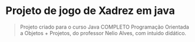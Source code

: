# Projeto de jogo de Xadrez em java

> Projeto criado para o curso Java COMPLETO Programação Orientada a Objetos + Projetos, do professor Nelio Alves, com intuido didático. 
